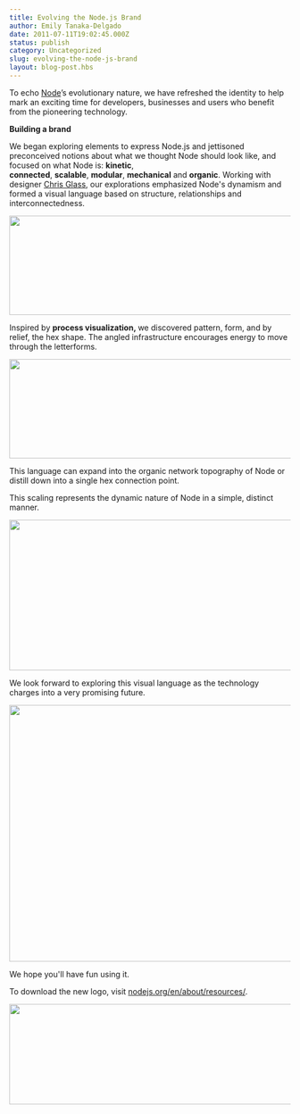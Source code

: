 ```yaml
---
title: Evolving the Node.js Brand
author: Emily Tanaka-Delgado
date: 2011-07-11T19:02:45.000Z
status: publish
category: Uncategorized
slug: evolving-the-node-js-brand
layout: blog-post.hbs
---
```


To echo <a href="https://nodejs.org/">Node</a>’s evolutionary nature, we have refreshed the identity to help mark an exciting time for developers, businesses and users who benefit from the pioneering technology.

<strong>Building a brand</strong>

We began exploring elements to express Node.js and jettisoned preconceived notions about what we thought Node should look like, and focused on what Node is: <strong>kinetic</strong>, <strong>connected</strong>, <strong>scalable</strong>, <strong>modular</strong>, <strong>mechanical</strong> and <strong>organic</strong>. Working with designer <a href="http://www.chrisglass.com">Chris Glass</a>, our explorations emphasized Node's dynamism and formed a visual language based on structure, relationships and interconnectedness.

<img class="alignnone size-full wp-image-184" title="grid" src="https://nodeblog.files.wordpress.com/2011/07/grid.png" alt="" width="520" height="178" />

Inspired by <strong>process visualization, </strong>we discovered pattern, form, and by relief, the hex shape. The angled infrastructure encourages energy to move through the letterforms.

<img class="alignnone size-full wp-image-185" title="nodejs" src="https://nodeblog.files.wordpress.com/2011/07/nodejs.png" alt="" width="520" height="178" />

This language can expand into the organic network topography of Node or distill down into a single hex connection point.

This scaling represents the dynamic nature of Node in a simple, distinct manner.

<img title="Node.js network" src="https://joyeur.files.wordpress.com/2011/07/network.png" alt="" width="560" height="270" />

We look forward to exploring this visual language as the technology charges into a very promising future.

<img title="Node.js nebula" src="https://joyeur.files.wordpress.com/2011/07/node.png" alt="" width="560" height="460" />

We hope you'll have fun using it.

To download the new logo, visit <a href="https://nodejs.org/en/about/resources/">nodejs.org/en/about/resources/</a>.

<img title="Tri-color Node" src="https://joyeur.files.wordpress.com/2011/07/tri-color-node.png" alt="" width="560" height="180" />
